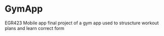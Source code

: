 # GymApp
EGR423 Mobile app final project of a gym app used to struscture workout plans and learn correct form
